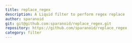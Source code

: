 ```yaml
---
title: replace_regex
description: A Liquid filter to perform regex replace
author: sparanoid
git: git@github.com:sparanoid/replace_regex.git
repository: https://github.com/sparanoid/replace_regex
category: filter
---
```

